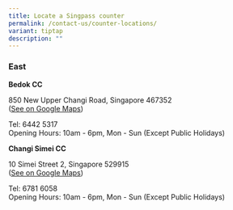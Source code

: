 ```yaml
---
title: Locate a Singpass counter
permalink: /contact-us/counter-locations/
variant: tiptap
description: ""
---
```

<h3>East</h3>
<p><strong>Bedok CC​​</strong>
</p>
<p>850​​ New Upper Changi Road​​, Singapore 467352​​
<br>(<a href="https://maps.app.goo.gl/E9aq5nrvGudeEMWN7" rel="noopener noreferrer nofollow" target="_blank"><u>See on Google Maps</u></a>)</p>
<p>Tel: 6442 5317
<br>Opening Hours: 10am - 6pm, Mon - Sun (Except Public Holidays)​​</p>
<p></p>
<p><strong>Changi Simei CC</strong>​​</p>
<p>10​​ Simei Street 2​​, Singapore 529915​​
<br>(<a href="https://maps.app.goo.gl/c6bJP7j59GX4nJ7U7" rel="noopener noreferrer nofollow" target="_blank"><u>See on Google Maps</u></a>)</p>
<p>Tel: 6781 6058
<br>Opening Hours: 10am - 6pm, Mon - Sun​​ (Except Public Holidays)​​</p>
<p></p>